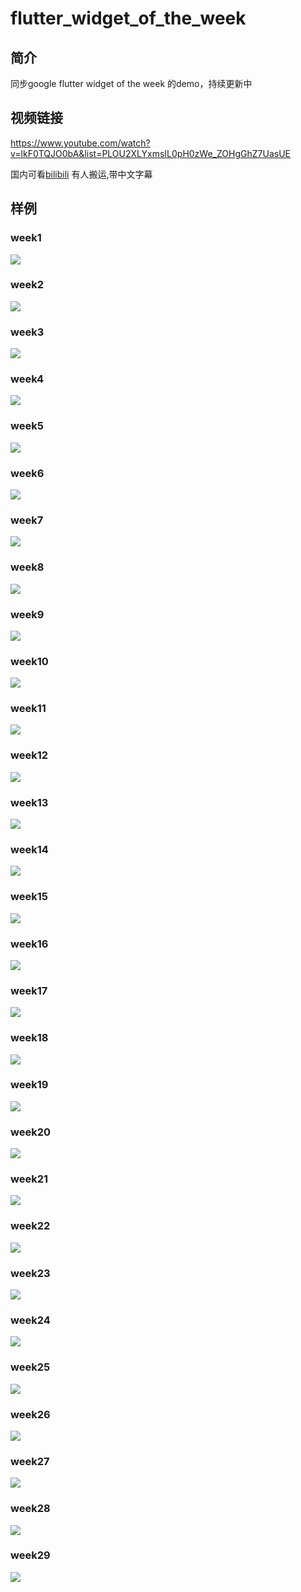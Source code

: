 # flutter_widget_of_the_week
## 简介
同步google flutter widget of the week 的demo，持续更新中
## 视频链接
https://www.youtube.com/watch?v=lkF0TQJO0bA&list=PLOU2XLYxmsIL0pH0zWe_ZOHgGhZ7UasUE

国内可看[bilibili](https://www.bilibili.com/video/av40410258) 有人搬运,带中文字幕
## 样例
### week1
![](../../../image/week1.png)
### week2
![](../../../image/week2.png)
### week3
![](../../../image/week3.png)
### week4
![](../../../image/week4.png)
### week5
![](../../../image/week5.png)
### week6
![](../../../image/week6.png)
### week7
![](../../../image/week7.png)
### week8
![](../../../image/week8.png)
### week9
![](../../../image/week9.png)
### week10
![](../../../image/week10.png)
### week11
![](../../../image/week11.png)
### week12
![](../../../image/week12.png)
### week13
![](../../../image/week13.png)
### week14
![](../../../image/week14.png)
### week15
![](../../../image/week15.png)
### week16
![](../../../image/week16.png)
### week17
![](../../../image/week17.png)
### week18
![](../../../image/week18.png)
### week19
![](../../../image/week19.png)
### week20
![](../../../image/week20.png)
### week21
![](../../../image/week21.png)
### week22
![](../../../image/week22.png)
### week23
![](../../../image/week23.png)
### week24
![](../../../image/week24.png)
### week25
![](../../../image/week25.png)
### week26
![](../../../image/week26.png)
### week27
![](../../../image/week27.png)
### week28
![](../../../image/week28.png)
### week29
![](../../../image/week29.png)
